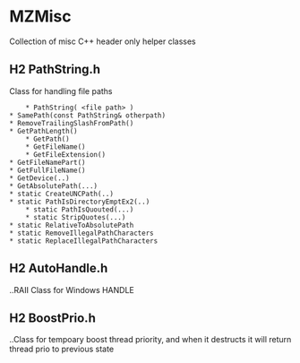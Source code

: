 # MZMisc
Collection of misc C++ header only helper classes

## H2 PathString.h 
Class for handling file paths

        * PathString( <file path> )
	* SamePath(const PathString& otherpath)
	* RemoveTrailingSlashFromPath()
	* GetPathLength()
        * GetPath()
        * GetFileName()
        * GetFileExtension()
	* GetFileNamePart()
	* GetFullFileName()
	* GetDevice(..)
	* GetAbsolutePath(...)
	* static CreateUNCPath(..)
	* static PathIsDirectoryEmptEx2(..)
        * static PathIsQuouted(...)
        * static StripQuotes(...)	
	* static RelativeToAbsolutePath
	* static RemoveIllegalPathCharacters
	* static ReplaceIllegalPathCharacters

## H2 AutoHandle.h 
..RAII Class for Windows HANDLE

## H2 BoostPrio.h 
..Class for tempoary boost thread priority, and when it destructs it will return thread prio to previous state



